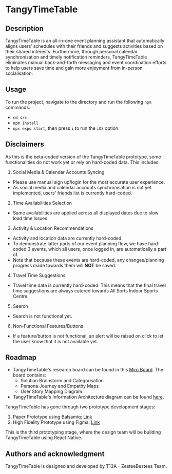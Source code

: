 # TangyTimeTable

## Description
TangyTimeTable is an all-in-one event planning assistant that automatically aligns users’ schedules with their friends and suggests activities based on their shared interests. Furthermore, through personal calendar synchronisation and timely notification reminders, TangyTimeTable eliminates manual back-and-forth messaging and event coordination efforts to help users save time and gain more enjoyment from in-person socialisation.

## Usage
To run the project, navigate to the directory and run the following `npm` commands:
- `cd src`
- `npm install`
- `npx expo start`, then press `i` to run the `iOS` option

## Disclaimers
As this is the beta-coded version of the TangyTimeTable prototype, some functionalities do not work yet or rely on hard-coded data. This includes:
1. Social Media & Calendar Accounts Syncing
  - Please use manual sign up/login for the most accurate user experience.
  - As social media and calendar accounts synchronisation is not yet implemented, users' friends list is currently hard-coded.
2. Time Availabilities Selection
  - Same availabilities are applied across all displayed dates due to slow load time issues.
3. Activity & Location Recommendations
  - Activity and location data are currently hard-coded.
  - To demonstrate latter parts of our event planning flow, we have hard-coded 3 events, which all users, once logged in, are automatically a part of.
  - Note that because these events are hard-coded, any changes/planning progress made towards them will **NOT** be saved.
4. Travel Time Suggestions
  - Travel time data is currently hard-coded. This means that the final travel time suggestions are always catered towards All Sorts Indoor Sports Centre.
5. Search
  - Search is not functional yet.
6. Non-Functional Features/Buttons
  - If a feature/button is not functional, an alert will be raised on click to let the user know that it is not available yet.

## Roadmap
- TangyTimeTable's research board can be found in this [Miro Board](https://miro.com/app/board/uXjVMhHMptI=/?share_link_id=646779823933). The board contains:
  - Solution Brainstorm and Categorisation
  - Persona Journey and Empathy Maps
  - User Story Mapping Diagram
- TangyTimeTable's Information Architecture diagram can be found [here](https://miro.com/app/board/uXjVNeIKz_E=/?share_link_id=431567442464).

TangyTimeTable has gone through two prototype development stages:
1. Paper Prototype using Balsamiq: [Link](https://balsamiq.cloud/sti0r6/pnyd8ff)
2. High Fidelity Prototype using Figma: [Link](https://www.figma.com/file/I7GMziARoK8euZ8TZevWRK/TangyTimeTable---HiFi-Prototype---Week-7-Deliverable---COMP4511?type=design&node-id=0%3A1&mode=design&t=885dPEtNUmxg2T4Q-1)

This is the third prototyping stage, where the design team will be building TangyTimeTable using React Native.

## Authors and acknowledgment
TangyTimeTable is designed and developed by T13A - ZesteeBestees Team.
